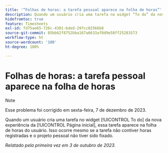 ```yaml
---
title: '“Folhas de horas: a tarefa pessoal aparece na folha de horas”'
description: Quando um usuário cria uma tarefa no widget “To do” da nova experiência da página inicial, essa tarefa é exibida na folha de horas do usuário. Isso ocorre mesmo se a tarefa não contiver horas registradas e o projeto pessoal não tiver sido fixado.
hidefromtoc: true
feature: Timesheets
exl-id: fd75ae65-726c-4301-bded-297cc82566b8
source-git-commit: 85bb62f8752bba167a6633af8d9e58ff25283573
workflow-type: ht
source-wordcount: '100'
ht-degree: 100%

---
```


# Folhas de horas: a tarefa pessoal aparece na folha de horas

>[!NOTE]
>
>Esse problema foi corrigido em sexta-feira, 7 de dezembro de 2023.

Quando um usuário cria uma tarefa no widget [!UICONTROL To do] da nova experiência da [!UICONTROL Página inicial], essa tarefa aparece na folha de horas do usuário. Isso ocorre mesmo se a tarefa não contiver horas registradas e o projeto pessoal não tiver sido fixado.

_Relatado pela primeira vez em 3 de outubro de 2023._
